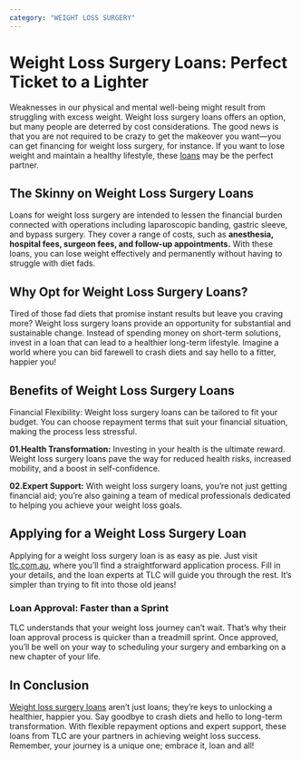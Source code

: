 ```yaml
---
category: "WEIGHT LOSS SURGERY"
---
```


# Weight Loss Surgery Loans: Perfect Ticket to a Lighter

Weaknesses in our physical and mental well-being might result from struggling with excess weight. Weight loss surgery loans offers an option, but many people are deterred by cost considerations. The good news is that you are not required to be crazy to get the makeover you want—you can get financing for weight loss surgery, for instance. If you want to lose weight and maintain a healthy lifestyle, these [loans](https://www.investopedia.com/terms/l/loan.asp) may be the perfect partner.

## The Skinny on Weight Loss Surgery Loans

Loans for weight loss surgery are intended to lessen the financial burden connected with operations including laparoscopic banding, gastric sleeve, and bypass surgery. They cover a range of costs, such as **anesthesia, hospital fees, surgeon fees, and follow-up appointments.** With these loans, you can lose weight effectively and permanently without having to struggle with diet fads.

## Why Opt for Weight Loss Surgery Loans?

Tired of those fad diets that promise instant results but leave you craving more? Weight loss surgery loans provide an opportunity for substantial and sustainable change. Instead of spending money on short-term solutions, invest in a loan that can lead to a healthier long-term lifestyle. Imagine a world where you can bid farewell to crash diets and say hello to a fitter, happier you!

## Benefits of Weight Loss Surgery Loans

Financial Flexibility: Weight loss surgery loans can be tailored to fit your budget. You can choose repayment terms that suit your financial situation, making the process less stressful.

**01.Health Transformation:** Investing in your health is the ultimate reward. Weight loss surgery loans pave the way for reduced health risks, increased mobility, and a boost in self-confidence.

**02.Expert Support:** With weight loss surgery loans, you’re not just getting financial aid; you’re also gaining a team of medical professionals dedicated to helping you achieve your weight loss goals.

## Applying for a Weight Loss Surgery Loan

Applying for a weight loss surgery loan is as easy as pie. Just visit [tlc.com.au](https://tlc.com.au/), where you’ll find a straightforward application process. Fill in your details, and the loan experts at TLC will guide you through the rest. It’s simpler than trying to fit into those old jeans!

### Loan Approval: Faster than a Sprint

TLC understands that your weight loss journey can’t wait. That’s why their loan approval process is quicker than a treadmill sprint. Once approved, you’ll be well on your way to scheduling your surgery and embarking on a new chapter of your life.

## In Conclusion

[Weight loss surgery loans](https://tlc.com.au/weight-loss-surgery-loans-are-making-people-health-conscious/) aren’t just loans; they’re keys to unlocking a healthier, happier you. Say goodbye to crash diets and hello to long-term transformation. With flexible repayment options and expert support, these loans from TLC are your partners in achieving weight loss success. Remember, your journey is a unique one; embrace it, loan and all!

